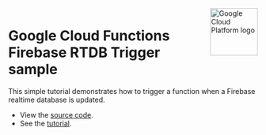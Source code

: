 <img src="https://avatars2.githubusercontent.com/u/2810941?v=3&s=96" alt="Google Cloud Platform logo" title="Google Cloud Platform" align="right" height="96" width="96"/>

# Google Cloud Functions Firebase RTDB Trigger sample

This simple tutorial demonstrates how to trigger a function when a Firebase realtime database is updated.

- View the [source code][code].
- See the [tutorial].

[code]: index.php
[tutorial]: https://cloud.google.com/functions/docs/samples/functions-firebase-rtdb
